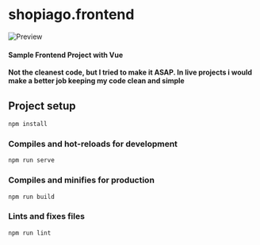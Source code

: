 # shopiago.frontend

![Preview](https://media.giphy.com/media/KBVJN3QWekmpj2i6Gq/giphy.gif)

#### Sample Frontend Project with Vue
__Not the cleanest code, but I tried to make it ASAP. In live projects i would make a better job keeping my code clean and simple__

## Project setup
```
npm install
```

### Compiles and hot-reloads for development
```
npm run serve
```

### Compiles and minifies for production
```
npm run build
```

### Lints and fixes files
```
npm run lint
```